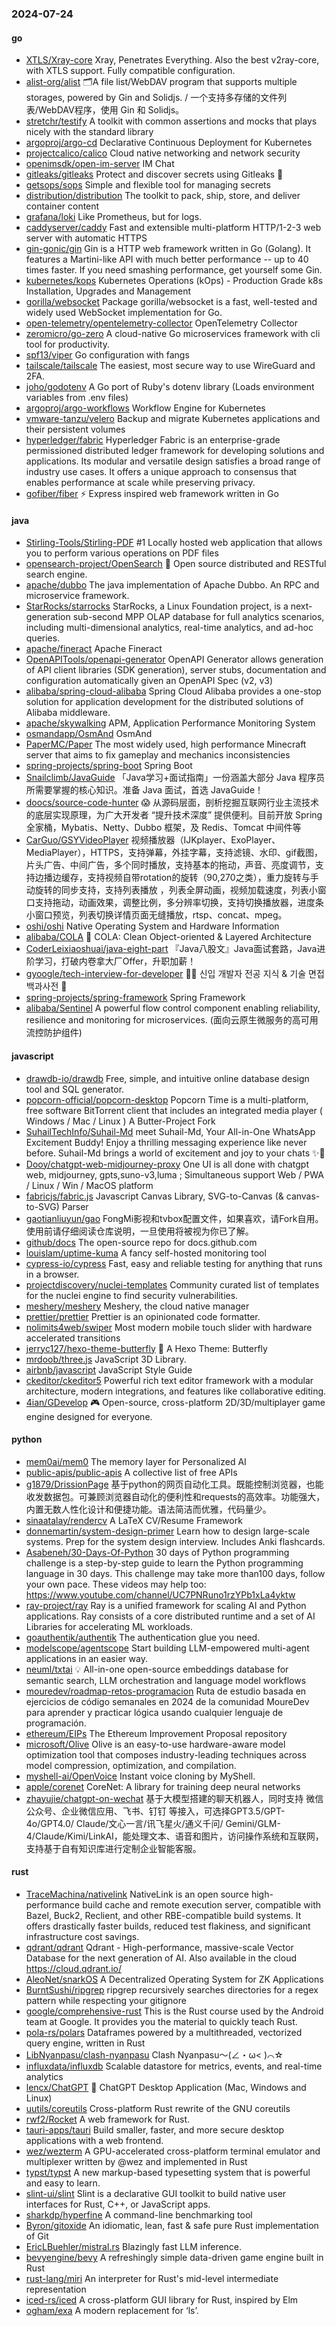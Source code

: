 ### 2024-07-24

#### go
* [XTLS/Xray-core](https://github.com/XTLS/Xray-core) Xray, Penetrates Everything. Also the best v2ray-core, with XTLS support. Fully compatible configuration.
* [alist-org/alist](https://github.com/alist-org/alist) 🗂️A file list/WebDAV program that supports multiple storages, powered by Gin and Solidjs. / 一个支持多存储的文件列表/WebDAV程序，使用 Gin 和 Solidjs。
* [stretchr/testify](https://github.com/stretchr/testify) A toolkit with common assertions and mocks that plays nicely with the standard library
* [argoproj/argo-cd](https://github.com/argoproj/argo-cd) Declarative Continuous Deployment for Kubernetes
* [projectcalico/calico](https://github.com/projectcalico/calico) Cloud native networking and network security
* [openimsdk/open-im-server](https://github.com/openimsdk/open-im-server) IM Chat
* [gitleaks/gitleaks](https://github.com/gitleaks/gitleaks) Protect and discover secrets using Gitleaks 🔑
* [getsops/sops](https://github.com/getsops/sops) Simple and flexible tool for managing secrets
* [distribution/distribution](https://github.com/distribution/distribution) The toolkit to pack, ship, store, and deliver container content
* [grafana/loki](https://github.com/grafana/loki) Like Prometheus, but for logs.
* [caddyserver/caddy](https://github.com/caddyserver/caddy) Fast and extensible multi-platform HTTP/1-2-3 web server with automatic HTTPS
* [gin-gonic/gin](https://github.com/gin-gonic/gin) Gin is a HTTP web framework written in Go (Golang). It features a Martini-like API with much better performance -- up to 40 times faster. If you need smashing performance, get yourself some Gin.
* [kubernetes/kops](https://github.com/kubernetes/kops) Kubernetes Operations (kOps) - Production Grade k8s Installation, Upgrades and Management
* [gorilla/websocket](https://github.com/gorilla/websocket) Package gorilla/websocket is a fast, well-tested and widely used WebSocket implementation for Go.
* [open-telemetry/opentelemetry-collector](https://github.com/open-telemetry/opentelemetry-collector) OpenTelemetry Collector
* [zeromicro/go-zero](https://github.com/zeromicro/go-zero) A cloud-native Go microservices framework with cli tool for productivity.
* [spf13/viper](https://github.com/spf13/viper) Go configuration with fangs
* [tailscale/tailscale](https://github.com/tailscale/tailscale) The easiest, most secure way to use WireGuard and 2FA.
* [joho/godotenv](https://github.com/joho/godotenv) A Go port of Ruby's dotenv library (Loads environment variables from .env files)
* [argoproj/argo-workflows](https://github.com/argoproj/argo-workflows) Workflow Engine for Kubernetes
* [vmware-tanzu/velero](https://github.com/vmware-tanzu/velero) Backup and migrate Kubernetes applications and their persistent volumes
* [hyperledger/fabric](https://github.com/hyperledger/fabric) Hyperledger Fabric is an enterprise-grade permissioned distributed ledger framework for developing solutions and applications. Its modular and versatile design satisfies a broad range of industry use cases. It offers a unique approach to consensus that enables performance at scale while preserving privacy.
* [gofiber/fiber](https://github.com/gofiber/fiber) ⚡️ Express inspired web framework written in Go

#### java
* [Stirling-Tools/Stirling-PDF](https://github.com/Stirling-Tools/Stirling-PDF) #1 Locally hosted web application that allows you to perform various operations on PDF files
* [opensearch-project/OpenSearch](https://github.com/opensearch-project/OpenSearch) 🔎 Open source distributed and RESTful search engine.
* [apache/dubbo](https://github.com/apache/dubbo) The java implementation of Apache Dubbo. An RPC and microservice framework.
* [StarRocks/starrocks](https://github.com/StarRocks/starrocks) StarRocks, a Linux Foundation project, is a next-generation sub-second MPP OLAP database for full analytics scenarios, including multi-dimensional analytics, real-time analytics, and ad-hoc queries.
* [apache/fineract](https://github.com/apache/fineract) Apache Fineract
* [OpenAPITools/openapi-generator](https://github.com/OpenAPITools/openapi-generator) OpenAPI Generator allows generation of API client libraries (SDK generation), server stubs, documentation and configuration automatically given an OpenAPI Spec (v2, v3)
* [alibaba/spring-cloud-alibaba](https://github.com/alibaba/spring-cloud-alibaba) Spring Cloud Alibaba provides a one-stop solution for application development for the distributed solutions of Alibaba middleware.
* [apache/skywalking](https://github.com/apache/skywalking) APM, Application Performance Monitoring System
* [osmandapp/OsmAnd](https://github.com/osmandapp/OsmAnd) OsmAnd
* [PaperMC/Paper](https://github.com/PaperMC/Paper) The most widely used, high performance Minecraft server that aims to fix gameplay and mechanics inconsistencies
* [spring-projects/spring-boot](https://github.com/spring-projects/spring-boot) Spring Boot
* [Snailclimb/JavaGuide](https://github.com/Snailclimb/JavaGuide) 「Java学习+面试指南」一份涵盖大部分 Java 程序员所需要掌握的核心知识。准备 Java 面试，首选 JavaGuide！
* [doocs/source-code-hunter](https://github.com/doocs/source-code-hunter) 😱 从源码层面，剖析挖掘互联网行业主流技术的底层实现原理，为广大开发者 “提升技术深度” 提供便利。目前开放 Spring 全家桶，Mybatis、Netty、Dubbo 框架，及 Redis、Tomcat 中间件等
* [CarGuo/GSYVideoPlayer](https://github.com/CarGuo/GSYVideoPlayer) 视频播放器（IJKplayer、ExoPlayer、MediaPlayer），HTTPS，支持弹幕，外挂字幕，支持滤镜、水印、gif截图，片头广告、中间广告，多个同时播放，支持基本的拖动，声音、亮度调节，支持边播边缓存，支持视频自带rotation的旋转（90,270之类），重力旋转与手动旋转的同步支持，支持列表播放 ，列表全屏动画，视频加载速度，列表小窗口支持拖动，动画效果，调整比例，多分辨率切换，支持切换播放器，进度条小窗口预览，列表切换详情页面无缝播放，rtsp、concat、mpeg。
* [oshi/oshi](https://github.com/oshi/oshi) Native Operating System and Hardware Information
* [alibaba/COLA](https://github.com/alibaba/COLA) 🥤 COLA: Clean Object-oriented & Layered Architecture
* [CoderLeixiaoshuai/java-eight-part](https://github.com/CoderLeixiaoshuai/java-eight-part) 『Java八股文』Java面试套路，Java进阶学习，打破内卷拿大厂Offer，升职加薪！
* [gyoogle/tech-interview-for-developer](https://github.com/gyoogle/tech-interview-for-developer) 👶🏻 신입 개발자 전공 지식 & 기술 면접 백과사전 📖
* [spring-projects/spring-framework](https://github.com/spring-projects/spring-framework) Spring Framework
* [alibaba/Sentinel](https://github.com/alibaba/Sentinel) A powerful flow control component enabling reliability, resilience and monitoring for microservices. (面向云原生微服务的高可用流控防护组件)

#### javascript
* [drawdb-io/drawdb](https://github.com/drawdb-io/drawdb) Free, simple, and intuitive online database design tool and SQL generator.
* [popcorn-official/popcorn-desktop](https://github.com/popcorn-official/popcorn-desktop) Popcorn Time is a multi-platform, free software BitTorrent client that includes an integrated media player ( Windows / Mac / Linux ) A Butter-Project Fork
* [SuhailTechInfo/Suhail-Md](https://github.com/SuhailTechInfo/Suhail-Md) meet Suhail-Md, Your All-in-One WhatsApp Excitement Buddy! Enjoy a thrilling messaging experience like never before. Suhail-Md brings a world of excitement and joy to your chats ✨🤖
* [Dooy/chatgpt-web-midjourney-proxy](https://github.com/Dooy/chatgpt-web-midjourney-proxy) One UI is all done with chatgpt web, midjourney, gpts,suno-v3,luma ; Simultaneous support Web / PWA / Linux / Win / MacOS platform
* [fabricjs/fabric.js](https://github.com/fabricjs/fabric.js) Javascript Canvas Library, SVG-to-Canvas (& canvas-to-SVG) Parser
* [gaotianliuyun/gao](https://github.com/gaotianliuyun/gao) FongMi影视和tvbox配置文件，如果喜欢，请Fork自用。使用前请仔细阅读仓库说明，一旦使用将被视为你已了解。
* [github/docs](https://github.com/github/docs) The open-source repo for docs.github.com
* [louislam/uptime-kuma](https://github.com/louislam/uptime-kuma) A fancy self-hosted monitoring tool
* [cypress-io/cypress](https://github.com/cypress-io/cypress) Fast, easy and reliable testing for anything that runs in a browser.
* [projectdiscovery/nuclei-templates](https://github.com/projectdiscovery/nuclei-templates) Community curated list of templates for the nuclei engine to find security vulnerabilities.
* [meshery/meshery](https://github.com/meshery/meshery) Meshery, the cloud native manager
* [prettier/prettier](https://github.com/prettier/prettier) Prettier is an opinionated code formatter.
* [nolimits4web/swiper](https://github.com/nolimits4web/swiper) Most modern mobile touch slider with hardware accelerated transitions
* [jerryc127/hexo-theme-butterfly](https://github.com/jerryc127/hexo-theme-butterfly) 🦋 A Hexo Theme: Butterfly
* [mrdoob/three.js](https://github.com/mrdoob/three.js) JavaScript 3D Library.
* [airbnb/javascript](https://github.com/airbnb/javascript) JavaScript Style Guide
* [ckeditor/ckeditor5](https://github.com/ckeditor/ckeditor5) Powerful rich text editor framework with a modular architecture, modern integrations, and features like collaborative editing.
* [4ian/GDevelop](https://github.com/4ian/GDevelop) 🎮 Open-source, cross-platform 2D/3D/multiplayer game engine designed for everyone.

#### python
* [mem0ai/mem0](https://github.com/mem0ai/mem0) The memory layer for Personalized AI
* [public-apis/public-apis](https://github.com/public-apis/public-apis) A collective list of free APIs
* [g1879/DrissionPage](https://github.com/g1879/DrissionPage) 基于python的网页自动化工具。既能控制浏览器，也能收发数据包。可兼顾浏览器自动化的便利性和requests的高效率。功能强大，内置无数人性化设计和便捷功能。语法简洁而优雅，代码量少。
* [sinaatalay/rendercv](https://github.com/sinaatalay/rendercv) A LaTeX CV/Resume Framework
* [donnemartin/system-design-primer](https://github.com/donnemartin/system-design-primer) Learn how to design large-scale systems. Prep for the system design interview. Includes Anki flashcards.
* [Asabeneh/30-Days-Of-Python](https://github.com/Asabeneh/30-Days-Of-Python) 30 days of Python programming challenge is a step-by-step guide to learn the Python programming language in 30 days. This challenge may take more than100 days, follow your own pace. These videos may help too: https://www.youtube.com/channel/UC7PNRuno1rzYPb1xLa4yktw
* [ray-project/ray](https://github.com/ray-project/ray) Ray is a unified framework for scaling AI and Python applications. Ray consists of a core distributed runtime and a set of AI Libraries for accelerating ML workloads.
* [goauthentik/authentik](https://github.com/goauthentik/authentik) The authentication glue you need.
* [modelscope/agentscope](https://github.com/modelscope/agentscope) Start building LLM-empowered multi-agent applications in an easier way.
* [neuml/txtai](https://github.com/neuml/txtai) 💡 All-in-one open-source embeddings database for semantic search, LLM orchestration and language model workflows
* [mouredev/roadmap-retos-programacion](https://github.com/mouredev/roadmap-retos-programacion) Ruta de estudio basada en ejercicios de código semanales en 2024 de la comunidad MoureDev para aprender y practicar lógica usando cualquier lenguaje de programación.
* [ethereum/EIPs](https://github.com/ethereum/EIPs) The Ethereum Improvement Proposal repository
* [microsoft/Olive](https://github.com/microsoft/Olive) Olive is an easy-to-use hardware-aware model optimization tool that composes industry-leading techniques across model compression, optimization, and compilation.
* [myshell-ai/OpenVoice](https://github.com/myshell-ai/OpenVoice) Instant voice cloning by MyShell.
* [apple/corenet](https://github.com/apple/corenet) CoreNet: A library for training deep neural networks
* [zhayujie/chatgpt-on-wechat](https://github.com/zhayujie/chatgpt-on-wechat) 基于大模型搭建的聊天机器人，同时支持 微信公众号、企业微信应用、飞书、钉钉 等接入，可选择GPT3.5/GPT-4o/GPT4.0/ Claude/文心一言/讯飞星火/通义千问/ Gemini/GLM-4/Claude/Kimi/LinkAI，能处理文本、语音和图片，访问操作系统和互联网，支持基于自有知识库进行定制企业智能客服。

#### rust
* [TraceMachina/nativelink](https://github.com/TraceMachina/nativelink) NativeLink is an open source high-performance build cache and remote execution server, compatible with Bazel, Buck2, Reclient, and other RBE-compatible build systems. It offers drastically faster builds, reduced test flakiness, and significant infrastructure cost savings.
* [qdrant/qdrant](https://github.com/qdrant/qdrant) Qdrant - High-performance, massive-scale Vector Database for the next generation of AI. Also available in the cloud https://cloud.qdrant.io/
* [AleoNet/snarkOS](https://github.com/AleoNet/snarkOS) A Decentralized Operating System for ZK Applications
* [BurntSushi/ripgrep](https://github.com/BurntSushi/ripgrep) ripgrep recursively searches directories for a regex pattern while respecting your gitignore
* [google/comprehensive-rust](https://github.com/google/comprehensive-rust) This is the Rust course used by the Android team at Google. It provides you the material to quickly teach Rust.
* [pola-rs/polars](https://github.com/pola-rs/polars) Dataframes powered by a multithreaded, vectorized query engine, written in Rust
* [LibNyanpasu/clash-nyanpasu](https://github.com/LibNyanpasu/clash-nyanpasu) Clash Nyanpasu～(∠・ω< )⌒☆​
* [influxdata/influxdb](https://github.com/influxdata/influxdb) Scalable datastore for metrics, events, and real-time analytics
* [lencx/ChatGPT](https://github.com/lencx/ChatGPT) 🔮 ChatGPT Desktop Application (Mac, Windows and Linux)
* [uutils/coreutils](https://github.com/uutils/coreutils) Cross-platform Rust rewrite of the GNU coreutils
* [rwf2/Rocket](https://github.com/rwf2/Rocket) A web framework for Rust.
* [tauri-apps/tauri](https://github.com/tauri-apps/tauri) Build smaller, faster, and more secure desktop applications with a web frontend.
* [wez/wezterm](https://github.com/wez/wezterm) A GPU-accelerated cross-platform terminal emulator and multiplexer written by @wez and implemented in Rust
* [typst/typst](https://github.com/typst/typst) A new markup-based typesetting system that is powerful and easy to learn.
* [slint-ui/slint](https://github.com/slint-ui/slint) Slint is a declarative GUI toolkit to build native user interfaces for Rust, C++, or JavaScript apps.
* [sharkdp/hyperfine](https://github.com/sharkdp/hyperfine) A command-line benchmarking tool
* [Byron/gitoxide](https://github.com/Byron/gitoxide) An idiomatic, lean, fast & safe pure Rust implementation of Git
* [EricLBuehler/mistral.rs](https://github.com/EricLBuehler/mistral.rs) Blazingly fast LLM inference.
* [bevyengine/bevy](https://github.com/bevyengine/bevy) A refreshingly simple data-driven game engine built in Rust
* [rust-lang/miri](https://github.com/rust-lang/miri) An interpreter for Rust's mid-level intermediate representation
* [iced-rs/iced](https://github.com/iced-rs/iced) A cross-platform GUI library for Rust, inspired by Elm
* [ogham/exa](https://github.com/ogham/exa) A modern replacement for ‘ls’.
